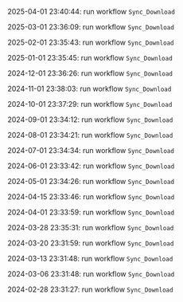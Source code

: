 2025-04-01 23:40:44: run workflow `Sync_Download` 

2025-03-01 23:36:09: run workflow `Sync_Download` 

2025-02-01 23:35:43: run workflow `Sync_Download` 

2025-01-01 23:35:45: run workflow `Sync_Download` 

2024-12-01 23:36:26: run workflow `Sync_Download` 

2024-11-01 23:38:03: run workflow `Sync_Download` 

2024-10-01 23:37:29: run workflow `Sync_Download` 

2024-09-01 23:34:12: run workflow `Sync_Download` 

2024-08-01 23:34:21: run workflow `Sync_Download` 

2024-07-01 23:34:34: run workflow `Sync_Download` 

2024-06-01 23:33:42: run workflow `Sync_Download` 

2024-05-01 23:34:26: run workflow `Sync_Download` 

2024-04-15 23:33:46: run workflow `Sync_Download` 

2024-04-01 23:33:59: run workflow `Sync_Download` 

2024-03-28 23:35:31: run workflow `Sync_Download` 

2024-03-20 23:31:59: run workflow `Sync_Download` 

2024-03-13 23:31:48: run workflow `Sync_Download` 

2024-03-06 23:31:48: run workflow `Sync_Download` 

2024-02-28 23:31:27: run workflow `Sync_Download` 


